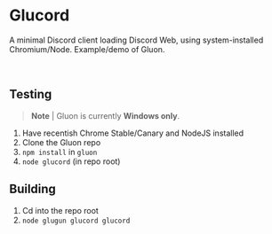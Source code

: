 # Glucord
A minimal Discord client loading Discord Web, using system-installed Chromium/Node. Example/demo of Gluon.

<br>

## Testing
> **Note** |
> Gluon is currently **Windows only**.

1. Have recentish Chrome Stable/Canary and NodeJS installed
1. Clone the Gluon repo
2. `npm install` in `gluon`
3. `node glucord` (in repo root)

## Building
1. Cd into the repo root
2. `node glugun glucord glucord`